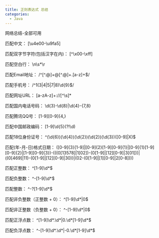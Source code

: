```yaml
---
title: 正则表达式 总结
categories:
  - Java
---
```

<p>网络总结-全部可用</p>

匹配中文：
[\u4e00-\u9fa5]

匹配双字节字符(包括汉字在内)：
[^\x00-\xff]

匹配空白行：
\n\s*\r

匹配Email地址：
/^[^\.@]+@[^\.@]+\.[a-z]+$/

匹配手机号：
/^1(3|4|5|7|8)\d{9}$/

匹配网址URL：
[a-zA-z]+://[^\s]*

匹配国内电话号码：
\d{3}-\d{8}|\d{4}-\{7,8}

匹配腾讯QQ号：
[1-9][0-9]{4,}

匹配中国邮政编码：
[1-9]\d{5}(?!\d)

匹配18位身份证号：
^(\d{6})(\d{4})(\d{2})(\d{2})(\d{3})([0-9]|X)$

匹配(年-月-日)格式日期：
([0-9]{3}[1-9]|[0-9]{2}[1-9][0-9]{1}|[0-9]{1}[1-9][0-9]{2}|[1-9][0-9]{3})-(((0[13578]|1[02])-(0[1-9]|[12][0-9]|3[01]))|((0[469]|11)-(0[1-9]|[12][0-9]|30))|(02-(0[1-9]|[1][0-9]|2[0-8])))

匹配正整数：
^[1-9]\d*$

匹配负整数：
^-[1-9]\d*$

匹配整数：
^-?[1-9]\d*$

匹配非负整数（正整数 + 0）：
^[1-9]\d*|0$

匹配非正整数（负整数 + 0）：
^-[1-9]\d*|0$

匹配正浮点数：
^[1-9]\d*\.\d*|0\.\d*[1-9]\d*$

匹配负浮点数：
^-[1-9]\d*\.\d*|-0\.\d*[1-9]\d*$
